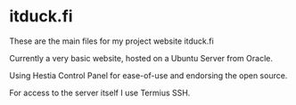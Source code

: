 # itduck.fi
These are the main files for my project website itduck.fi

Currently a very basic website, hosted on a Ubuntu Server from Oracle.

Using Hestia Control Panel for ease-of-use and endorsing the open source.

For access to the server itself I use Termius SSH.
